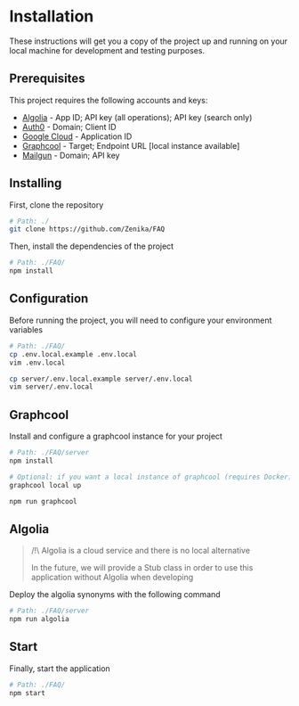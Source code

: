 # Installation

These instructions will get you a copy of the project up and running on your local machine for development and testing purposes.

## Prerequisites

This project requires the following accounts and keys:

* [Algolia](https://www.algolia.com) - App ID; API key (all operations); API key (search only)
* [Auth0](https://auth0.com) - Domain; Client ID
* [Google Cloud](https://cloud.google.com) - Application ID
* [Graphcool](https://www.graph.cool) - Target; Endpoint URL [local instance available]
* [Mailgun](https://www.mailgun.com) - Domain; API key

## Installing

First, clone the repository

```bash
# Path: ./
git clone https://github.com/Zenika/FAQ
```

Then, install the dependencies of the project

```bash
# Path: ./FAQ/
npm install
```

## Configuration

Before running the project, you will need to configure your environment variables

```bash
# Path: ./FAQ/
cp .env.local.example .env.local
vim .env.local

cp server/.env.local.example server/.env.local
vim server/.env.local
```

## Graphcool

Install and configure a graphcool instance for your project

```bash
# Path: ./FAQ/server
npm install

# Optional: if you want a local instance of graphcool (requires Docker)
graphcool local up

npm run graphcool
```

## Algolia

> /!\ Algolia is a cloud service and there is no local alternative
>
> In the future, we will provide a Stub class in order to use this application without Algolia when developing

Deploy the algolia synonyms with the following command

```bash
# Path: ./FAQ/server
npm run algolia
```

## Start

Finally, start the application

```bash
# Path: ./FAQ/
npm start
```
